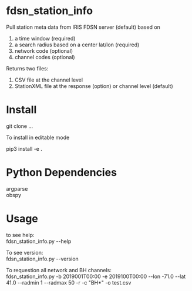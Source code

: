 # fdsn_station_info

Pull station meta data from IRIS FDSN server (default) based on
1) a time window (required)
2) a search radius based on a center lat/lon (required)
3) network code (optional)
4) channel codes (optional)

Returns two files:
1) CSV file at the channel level
2) StationXML file at the response (option) or channel level (default)


# Install

git clone ...  

To install in editable mode  

pip3 install -e .  

# Python Dependencies

argparse  
obspy

# Usage

to see help:  
fdsn_station_info.py --help  

To see version:  
fdsn_station_info.py --version

To requestion all network and BH channels:  
fdsn_station_info.py -b 2019001T00:00 -e 2019100T00:00 --lon -71.0 --lat 41.0 --radmin 1 --radmax 50 -r -c "BH*" -o test.csv


